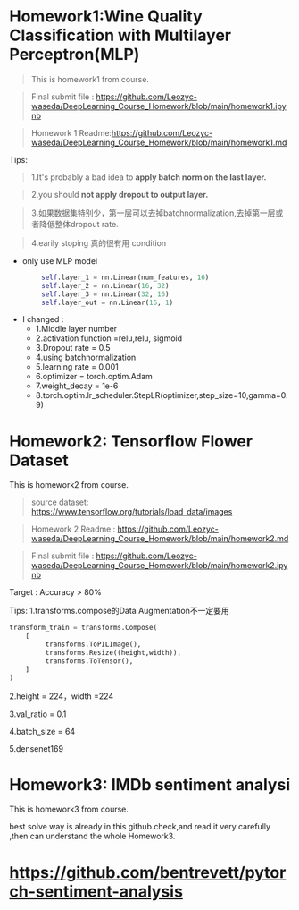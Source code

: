 # Homework1:Wine Quality Classification with Multilayer Perceptron(MLP)
> This is homework1 from course.

> Final submit file : https://github.com/Leozyc-waseda/DeepLearning_Course_Homework/blob/main/homework1.ipynb

> Homework 1 Readme:https://github.com/Leozyc-waseda/DeepLearning_Course_Homework/blob/main/homework1.md

Tips:
>1.It's probably a bad idea to **apply batch norm on the last layer.**

>2.you should **not apply dropout to output layer.**

>3.如果数据集特别少，第一层可以去掉batchnormalization,去掉第一层或者降低整体dropout rate.

>4.earily stoping 真的很有用
condition
- only use MLP model
```python
        self.layer_1 = nn.Linear(num_features, 16)  
        self.layer_2 = nn.Linear(16, 32)  
        self.layer_3 = nn.Linear(32, 16)  
        self.layer_out = nn.Linear(16, 1)  
```
- I changed  :
  -  1.Middle layer number
  -  2.activation function =relu,relu, sigmoid
  -  3.Dropout rate = 0.5
  -  4.using batchnormalization
  -  5.learning rate = 0.001
  -  6.optimizer = torch.optim.Adam
  -  7.weight_decay = 1e-6
  -  8.torch.optim.lr_scheduler.StepLR(optimizer,step_size=10,gamma=0.9)

# Homework2: Tensorflow Flower Dataset

This is homework2 from course.

> source dataset: https://www.tensorflow.org/tutorials/load_data/images

> Homework 2 Readme : https://github.com/Leozyc-waseda/DeepLearning_Course_Homework/blob/main/homework2.md

> Final submit file : https://github.com/Leozyc-waseda/DeepLearning_Course_Homework/blob/main/homework2.ipynb




Target : Accuracy > 80%

Tips:
1.transforms.compose的Data Augmentation不一定要用
```python
transform_train = transforms.Compose(
    [
         transforms.ToPILImage(),
         transforms.Resize((height,width)), 
         transforms.ToTensor(),
    ]
)
```


2.height = 224，width =224

3.val_ratio = 0.1

4.batch_size = 64

5.densenet169


# Homework3: IMDb sentiment analysi

This is homework3 from course.

best solve way is already in this github.check,and read it very carefully ,then can understand the whole Homework3.

# https://github.com/bentrevett/pytorch-sentiment-analysis
